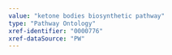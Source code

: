 ```yaml
---
value: "ketone bodies biosynthetic pathway"
type: "Pathway Ontology"
xref-identifier: "0000776"
xref-dataSource: "PW"
---
```

